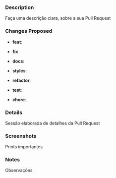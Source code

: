 ### Description
Faça uma descrição clara, sobre a sua Pull Request

### Changes Proposed
- **feat**: 

- **fix** 

- **docs**: 

- **styles**: 

- **refactor**: 

- **test**: 

- **chore**: 


### Details
Sessão elaborada de detalhes da Pull Request

### Screenshots
Prints importantes

### Notes
Observações